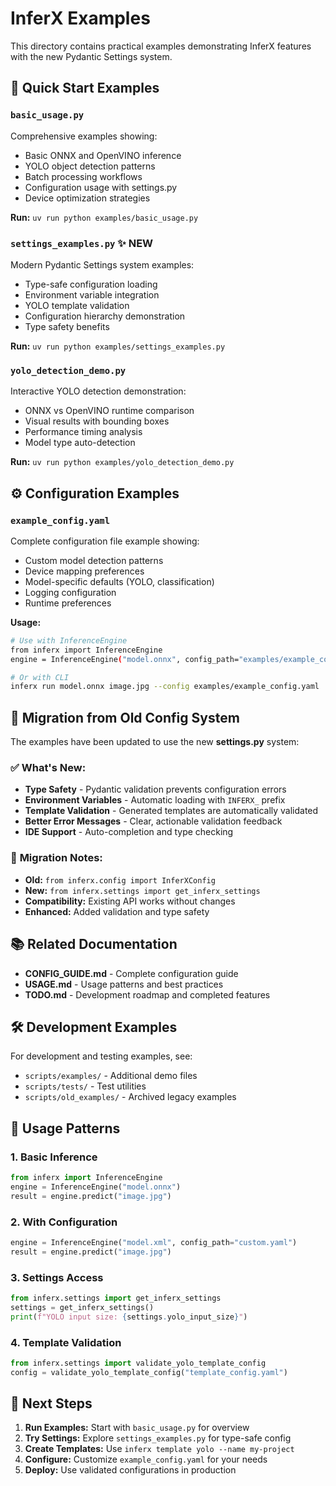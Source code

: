 # InferX Examples

This directory contains practical examples demonstrating InferX features with the new Pydantic Settings system.

## 🚀 Quick Start Examples

### `basic_usage.py`
Comprehensive examples showing:
- Basic ONNX and OpenVINO inference
- YOLO object detection patterns
- Batch processing workflows
- Configuration usage with settings.py
- Device optimization strategies

**Run:** `uv run python examples/basic_usage.py`

### `settings_examples.py` ✨ **NEW**
Modern Pydantic Settings system examples:
- Type-safe configuration loading
- Environment variable integration
- YOLO template validation
- Configuration hierarchy demonstration
- Type safety benefits

**Run:** `uv run python examples/settings_examples.py`

### `yolo_detection_demo.py`
Interactive YOLO detection demonstration:
- ONNX vs OpenVINO runtime comparison
- Visual results with bounding boxes
- Performance timing analysis
- Model type auto-detection

**Run:** `uv run python examples/yolo_detection_demo.py`

## ⚙️ Configuration Examples

### `example_config.yaml`
Complete configuration file example showing:
- Custom model detection patterns
- Device mapping preferences
- Model-specific defaults (YOLO, classification)
- Logging configuration
- Runtime preferences

**Usage:** 
```bash
# Use with InferenceEngine
from inferx import InferenceEngine
engine = InferenceEngine("model.onnx", config_path="examples/example_config.yaml")

# Or with CLI
inferx run model.onnx image.jpg --config examples/example_config.yaml
```

## 🎯 Migration from Old Config System

The examples have been updated to use the new **settings.py** system:

### ✅ **What's New:**
- **Type Safety** - Pydantic validation prevents configuration errors
- **Environment Variables** - Automatic loading with `INFERX_` prefix
- **Template Validation** - Generated templates are automatically validated
- **Better Error Messages** - Clear, actionable validation feedback
- **IDE Support** - Auto-completion and type checking

### 🔄 **Migration Notes:**
- **Old:** `from inferx.config import InferXConfig`
- **New:** `from inferx.settings import get_inferx_settings`
- **Compatibility:** Existing API works without changes
- **Enhanced:** Added validation and type safety

## 📚 Related Documentation

- **CONFIG_GUIDE.md** - Complete configuration guide
- **USAGE.md** - Usage patterns and best practices
- **TODO.md** - Development roadmap and completed features

## 🛠️ Development Examples

For development and testing examples, see:
- `scripts/examples/` - Additional demo files
- `scripts/tests/` - Test utilities
- `scripts/old_examples/` - Archived legacy examples

## 🎯 Usage Patterns

### 1. **Basic Inference**
```python
from inferx import InferenceEngine
engine = InferenceEngine("model.onnx")
result = engine.predict("image.jpg")
```

### 2. **With Configuration**
```python
engine = InferenceEngine("model.xml", config_path="custom.yaml")
result = engine.predict("image.jpg")
```

### 3. **Settings Access**
```python
from inferx.settings import get_inferx_settings
settings = get_inferx_settings()
print(f"YOLO input size: {settings.yolo_input_size}")
```

### 4. **Template Validation**
```python
from inferx.settings import validate_yolo_template_config
config = validate_yolo_template_config("template_config.yaml")
```

## 🚀 Next Steps

1. **Run Examples:** Start with `basic_usage.py` for overview
2. **Try Settings:** Explore `settings_examples.py` for type-safe config  
3. **Create Templates:** Use `inferx template yolo --name my-project`
4. **Configure:** Customize `example_config.yaml` for your needs
5. **Deploy:** Use validated configurations in production